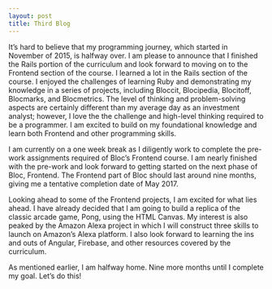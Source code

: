 ```yaml
---
layout: post
title: Third Blog
---
```

It’s hard to believe that my programming journey, which started in November of 2015, is halfway over.  I am please to announce that I finished the Rails portion of the curriculum and look forward to moving on to the Frontend section of the course.  I learned a lot in the Rails section of the course.  I enjoyed the challenges of learning Ruby and demonstrating my knowledge in a series of projects, including Bloccit, Blocipedia, Blocitoff, Blocmarks, and Blocmetrics.  The level of thinking and problem-solving aspects are certainly different than my average day as an investment analyst; however, I love the the challenge and high-level thinking required to be a programmer.  I am excited to build on my foundational knowledge and learn both Frontend and other programming skills.

I am currently on a one week break as I diligently work to complete the pre-work assignments required of Bloc’s Frontend course.  I am nearly finished with the pre-work and look forward to getting started on the next phase of Bloc, Frontend.  The Frontend part of Bloc should last around nine months, giving me a tentative completion date of May 2017.  

Looking ahead to some of the Frontend projects, I am excited for what lies ahead.  I have already decided that I am going to build a replica of the classic arcade game, Pong, using the HTML Canvas.  My interest is also peaked by the Amazon Alexa project in which I will construct three skills to launch on Amazon’s Alexa platform.  I also look forward to learning the ins and outs of Angular, Firebase, and other resources covered by the curriculum.  

As mentioned earlier, I am halfway home.  Nine more months until I complete my goal.  Let’s do this!
